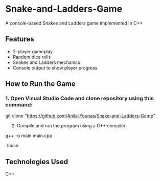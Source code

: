 # Snake-and-Ladders-Game
A console-based Snakes and Ladders game implemented in C++


## Features
- 2-player gameplay
- Random dice rolls
- Snakes and Ladders mechanics
- Console output to show player progress

## How to Run the Game
### 1. Open Visual Studio Code and clone repository using this command:
git clone "https://github.com/Anila-Younas/Snake-and-Ladders-Game"
<p style="padding-left: 20; >or</p>                   
Download the repository and open it directly in VS Code.
   
### 2. Compile and run the program using a C++ compiler:
g++ -o main main.cpp

.\main

## Technologies Used
C++
